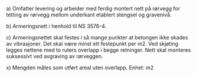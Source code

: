 a) Omfatter levering og arbeider med ferdig montert nett på rørvegg for tetting av rørvegg mellom underkant etablert stengsel og gravenivå.

b) Armeringsnett i henhold til NS 3576-4.

c) Armeringsnettet skal festes i så mange punkter at betongen ikke skades av vibrasjoner. Det skal være minst ett festepunkt per m2. Ved skjøting legges nettene med to ruters overlapp i begge retninger.
Nett skal monteres suksessivt ved avgraving av rørveggen.

x) Mengden måles som utført areal uten overlapp. Enhet: m2

